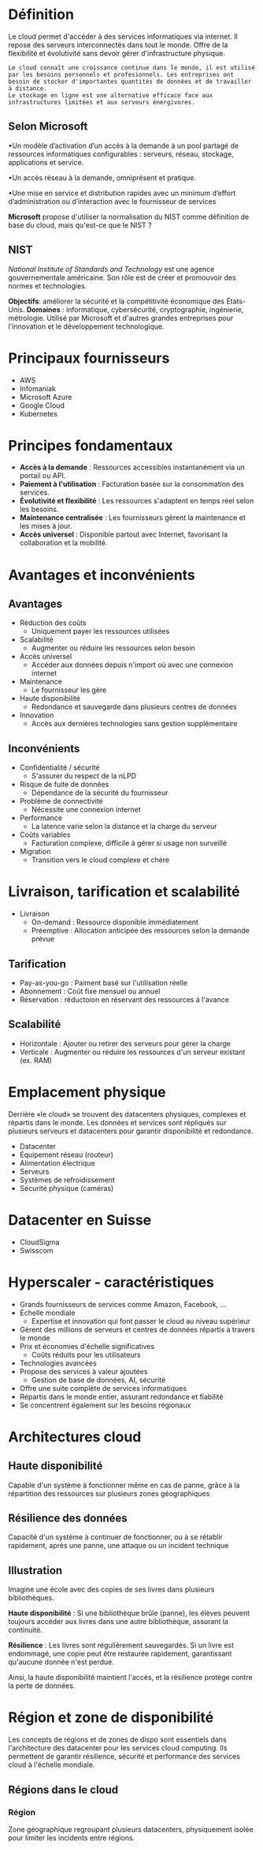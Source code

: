  # Définition
  Le cloud permet d'accéder à des services informatiques via internet. Il repose des serveurs interconnectés dans tout le monde. Offre de la flexibilité et évolutivité sans devoir gérer d'infrastructure physique. 

	Le cloud connaît une croissance continue dans le monde, il est utilisé par les besoins personnels et profesionnels. Les entreprises ont besoin de stocker d'importantes quantités de données et de travailler à distance.
	Le stockage en ligne est une alternative efficace face aux infrastructures limitées et aux serveurs énergivores.

  ## Selon Microsoft
  •Un modèle d’activation d’un accès à la demande à un pool partagé de ressources informatiques configurables : serveurs, réseau, stockage, applications et service.

•Un accès réseau à la demande, omniprésent et pratique.

•Une mise en service et distribution rapides avec un minimum d’effort d’administration ou d’interaction avec le fournisseur de services

**Microsoft** propose d'utiliser la normalisation du NIST comme définition de base du cloud, mais qu'est-ce que le NIST ?

## NIST
*National Institute of Standards and Technology* est une agence gouvernementale américaine. Son rôle est de créer et promouvoir des normes et technologies. 

**Objectifs**: améliorer la sécurité et la compétitivité économique des États-Unis.
**Domaines** : informatique, cybersécurité, cryptographie, ingénierie, métrologie.
Utilisé par Microsoft et d'autres grandes entreprises pour l'innovation et le développement technologique.

# Principaux fournisseurs

- AWS
- Infomaniak
- Microsoft Azure
- Google Cloud
- Kubernetes

# Principes fondamentaux

- **Accès à la demande** : Ressources accessibles instantanément via un portail ou API.
- **Paiement à l'utilisation** : Facturation basée sur la consommation des services.
- **Évolutivité et flexibilité** : Les ressources s'adaptent en temps réel selon les besoins.
- **Maintenance centralisée** : Les fournisseurs gèrent la maintenance et les mises à jour.
- **Accès universel** : Disponible partout avec Internet, favorisant la collaboration et la mobilité.

# Avantages et inconvénients

## Avantages

- Réduction des coûts
	- Uniquement payer les ressources utilisées
- Scalabilité
	- Augmenter ou réduire les ressources selon besoin
- Accès universel
	- Accéder aux données depuis n'import où avec une connexion internet
- Maintenance
	- Le fournisseur les gère
- Haute disponibilité
	- Redondance et sauvegarde dans plusieurs centres de données
- Innovation
	- Accès aux dernières technologies sans gestion supplémentaire

## Inconvénients

- Confidentialité / sécurité
	- S'assurer du respect de la nLPD
- Risque de fuite de données
	- Dépendance de la sécurité du fournisseur
- Problème de connectivité
	- Nécessite une connexion internet
- Performance
	- La latence varie selon la distance et la charge du serveur
- Coûts variables
	- Facturation complexe, difficile à gérer si usage non surveillé
- Migration
	- Transition vers le cloud complexe et chère


# Livraison, tarification et scalabilité

- Livraison
	- On-demand : Ressource disponible immédiatement
	- Préemptive : Allocation anticipée des ressources selon la demande prévue
## Tarification

- Pay-as-you-go : Paiment basé sur l'utilisation réelle
- Abonnement : Coût fixe mensuel ou annuel
- Réservation : réductoion en réservant des ressources à l'avance
## Scalabilité

- Horizontale : Ajouter ou retirer des serveurs pour gérer la charge
- Verticale : Augmenter ou réduire les ressources d'un serveur existant (ex. RAM)

# Emplacement physique

Derrière «le cloud» se trouvent des datacenters physiques, complexes et répartis dans le monde.
Les données et services sont répliqués sur plusieurs serveurs et datacenters pour garantir disponibilité et redondance.

- Datacenter
- Équipement réseau (routeur)
- Alimentation électrique
- Serveurs
- Systèmes de refroidissement
- Sécurité physique (caméras)

# Datacenter en Suisse

- CloudSigma
- Swisscom

# Hyperscaler - caractéristiques

- Grands fournisseurs de services comme Amazon, Facebook, ... 
- Échelle mondiale
	- Expertise et innovation qui font passer le cloud au niveau supérieur
- Gèrent des millions de serveurs et centres de données répartis à travers le monde
- Prix et économies d'échelle significatives
	- Coûts réduits pour les utilisateurs
- Technologies avancées
- Propose des services à valeur ajoutées
	- Gestion de base de données, AI, sécurité
- Offre une suite complète de services informatiques
- Répartis dans le monde entier, assurant redondance et fiabilité
- Se concentrent également sur les besoins régionaux

# Architectures cloud 

## Haute disponibilité

Capable d'un système à fonctionner même en cas de panne, grâce à la répartition des ressources sur plusieurs zones géographiques

## Résilience des données

Capacité d'un système à continuer de fonctionner, ou à se rétablir rapidement, après une panne, une attaque ou un incident technique

## Illustration
Imagine une école avec des copies de ses livres dans plusieurs bibliothèques.  

**Haute disponibilité** : Si une bibliothèque brûle (panne), les élèves peuvent toujours accéder aux livres dans une autre bibliothèque, assurant la continuité.

**Résilience** : Les livres sont régulièrement sauvegardés. Si un livre est endommagé, une copie peut être restaurée rapidement, garantissant qu'aucune donnée n'est perdue.

Ainsi, la haute disponibilité maintient l'accès, et la résilience protège contre la perte de données.

# Région et zone de disponibilité

Les concepts de régions et de zones de dispo sont essentiels dans l'architecture des datacenter pour les services cloud computing. Ils permettent de garantir résilience, sécurité et performance des services cloud à l'échelle mondiale.

## Régions dans le cloud

### Région
Zone géographique regroupant plusieurs datacenters, physiquement isolée pour limiter les incidents entre régions.

### 